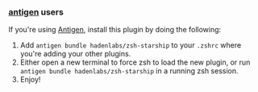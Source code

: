 <!-- Space: Projects -->
<!-- Parent: Project -->
<!-- Title: Installation Antigen ZshStarship -->
<!-- Label: ZshStarship -->
<!-- Label: Project -->
<!-- Label: Installation -->
<!-- Label: Antigen -->
<!-- Include: docs/disclaimer.md -->
<!-- Include: ac:toc -->

### [antigen](https://github.com/zsh-users/antigen) users

If you're using [Antigen](https://github.com/zsh-users/antigen), install this plugin by doing the following:

1.  Add `antigen bundle hadenlabs/zsh-starship` to your `.zshrc` where you're adding your other plugins.
2.  Either open a new terminal to force zsh to load the new plugin, or run `antigen bundle hadenlabs/zsh-starship` in a running zsh session.
3.  Enjoy!
